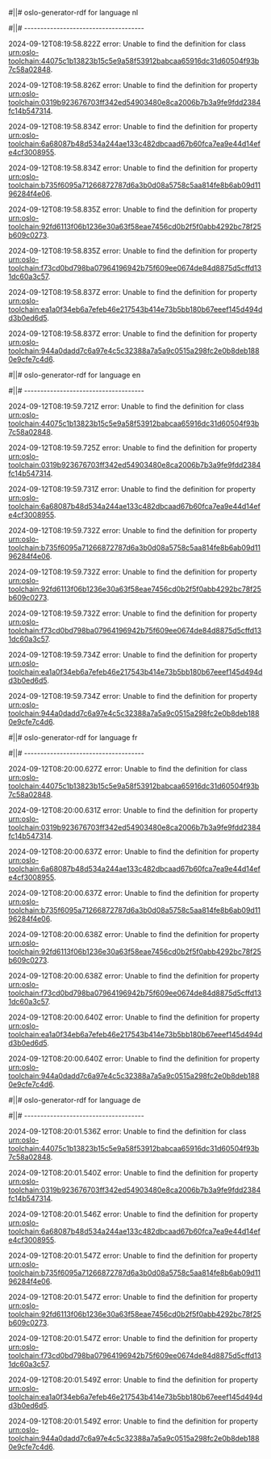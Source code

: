 #||# oslo-generator-rdf for language nl  

#||# -------------------------------------  

2024-09-12T08:19:58.822Z error: Unable to find the definition for class [urn:oslo-toolchain:44075c1b13823b15c5e9a58f53912babcaa65916dc31d60504f93b7c58a02848](all-cultuurparticipatie.jsonld#L232).

2024-09-12T08:19:58.826Z error: Unable to find the definition for property [urn:oslo-toolchain:0319b923676703ff342ed54903480e8ca2006b7b3a9fe9fdd2384fc14b547314](all-cultuurparticipatie.jsonld#L3069).

2024-09-12T08:19:58.834Z error: Unable to find the definition for property [urn:oslo-toolchain:6a68087b48d534a244ae133c482dbcaad67b60fca7ea9e44d14efe4cf3008955](all-cultuurparticipatie.jsonld#L8035).

2024-09-12T08:19:58.834Z error: Unable to find the definition for property [urn:oslo-toolchain:b735f6095a71266872787d6a3b0d08a5758c5aa814fe8b6ab09d1196284f4e06](all-cultuurparticipatie.jsonld#L8054).

2024-09-12T08:19:58.835Z error: Unable to find the definition for property [urn:oslo-toolchain:92fd6113f06b1236e30a63f58eae7456cd0b2f5f0abb4292bc78f25b609c0273](all-cultuurparticipatie.jsonld#L8319).

2024-09-12T08:19:58.835Z error: Unable to find the definition for property [urn:oslo-toolchain:f73cd0bd798ba07964196942b75f609ee0674de84d8875d5cffd131dc60a3c57](all-cultuurparticipatie.jsonld#L8338).

2024-09-12T08:19:58.837Z error: Unable to find the definition for property [urn:oslo-toolchain:ea1a0f34eb6a7efeb46e217543b414e73b5bb180b67eeef145d494dd3b0ed6d5](all-cultuurparticipatie.jsonld#L9714).

2024-09-12T08:19:58.837Z error: Unable to find the definition for property [urn:oslo-toolchain:944a0dadd7c6a97e4c5c32388a7a5a9c0515a298fc2e0b8deb1880e9cfe7c4d6](all-cultuurparticipatie.jsonld#L9733).

#||# oslo-generator-rdf for language en  

#||# -------------------------------------  

2024-09-12T08:19:59.721Z error: Unable to find the definition for class [urn:oslo-toolchain:44075c1b13823b15c5e9a58f53912babcaa65916dc31d60504f93b7c58a02848](all-cultuurparticipatie.jsonld#L232).

2024-09-12T08:19:59.725Z error: Unable to find the definition for property [urn:oslo-toolchain:0319b923676703ff342ed54903480e8ca2006b7b3a9fe9fdd2384fc14b547314](all-cultuurparticipatie.jsonld#L3069).

2024-09-12T08:19:59.731Z error: Unable to find the definition for property [urn:oslo-toolchain:6a68087b48d534a244ae133c482dbcaad67b60fca7ea9e44d14efe4cf3008955](all-cultuurparticipatie.jsonld#L8035).

2024-09-12T08:19:59.732Z error: Unable to find the definition for property [urn:oslo-toolchain:b735f6095a71266872787d6a3b0d08a5758c5aa814fe8b6ab09d1196284f4e06](all-cultuurparticipatie.jsonld#L8054).

2024-09-12T08:19:59.732Z error: Unable to find the definition for property [urn:oslo-toolchain:92fd6113f06b1236e30a63f58eae7456cd0b2f5f0abb4292bc78f25b609c0273](all-cultuurparticipatie.jsonld#L8319).

2024-09-12T08:19:59.732Z error: Unable to find the definition for property [urn:oslo-toolchain:f73cd0bd798ba07964196942b75f609ee0674de84d8875d5cffd131dc60a3c57](all-cultuurparticipatie.jsonld#L8338).

2024-09-12T08:19:59.734Z error: Unable to find the definition for property [urn:oslo-toolchain:ea1a0f34eb6a7efeb46e217543b414e73b5bb180b67eeef145d494dd3b0ed6d5](all-cultuurparticipatie.jsonld#L9714).

2024-09-12T08:19:59.734Z error: Unable to find the definition for property [urn:oslo-toolchain:944a0dadd7c6a97e4c5c32388a7a5a9c0515a298fc2e0b8deb1880e9cfe7c4d6](all-cultuurparticipatie.jsonld#L9733).

#||# oslo-generator-rdf for language fr  

#||# -------------------------------------  

2024-09-12T08:20:00.627Z error: Unable to find the definition for class [urn:oslo-toolchain:44075c1b13823b15c5e9a58f53912babcaa65916dc31d60504f93b7c58a02848](all-cultuurparticipatie.jsonld#L232).

2024-09-12T08:20:00.631Z error: Unable to find the definition for property [urn:oslo-toolchain:0319b923676703ff342ed54903480e8ca2006b7b3a9fe9fdd2384fc14b547314](all-cultuurparticipatie.jsonld#L3069).

2024-09-12T08:20:00.637Z error: Unable to find the definition for property [urn:oslo-toolchain:6a68087b48d534a244ae133c482dbcaad67b60fca7ea9e44d14efe4cf3008955](all-cultuurparticipatie.jsonld#L8035).

2024-09-12T08:20:00.637Z error: Unable to find the definition for property [urn:oslo-toolchain:b735f6095a71266872787d6a3b0d08a5758c5aa814fe8b6ab09d1196284f4e06](all-cultuurparticipatie.jsonld#L8054).

2024-09-12T08:20:00.638Z error: Unable to find the definition for property [urn:oslo-toolchain:92fd6113f06b1236e30a63f58eae7456cd0b2f5f0abb4292bc78f25b609c0273](all-cultuurparticipatie.jsonld#L8319).

2024-09-12T08:20:00.638Z error: Unable to find the definition for property [urn:oslo-toolchain:f73cd0bd798ba07964196942b75f609ee0674de84d8875d5cffd131dc60a3c57](all-cultuurparticipatie.jsonld#L8338).

2024-09-12T08:20:00.640Z error: Unable to find the definition for property [urn:oslo-toolchain:ea1a0f34eb6a7efeb46e217543b414e73b5bb180b67eeef145d494dd3b0ed6d5](all-cultuurparticipatie.jsonld#L9714).

2024-09-12T08:20:00.640Z error: Unable to find the definition for property [urn:oslo-toolchain:944a0dadd7c6a97e4c5c32388a7a5a9c0515a298fc2e0b8deb1880e9cfe7c4d6](all-cultuurparticipatie.jsonld#L9733).

#||# oslo-generator-rdf for language de  

#||# -------------------------------------  

2024-09-12T08:20:01.536Z error: Unable to find the definition for class [urn:oslo-toolchain:44075c1b13823b15c5e9a58f53912babcaa65916dc31d60504f93b7c58a02848](all-cultuurparticipatie.jsonld#L232).

2024-09-12T08:20:01.540Z error: Unable to find the definition for property [urn:oslo-toolchain:0319b923676703ff342ed54903480e8ca2006b7b3a9fe9fdd2384fc14b547314](all-cultuurparticipatie.jsonld#L3069).

2024-09-12T08:20:01.546Z error: Unable to find the definition for property [urn:oslo-toolchain:6a68087b48d534a244ae133c482dbcaad67b60fca7ea9e44d14efe4cf3008955](all-cultuurparticipatie.jsonld#L8035).

2024-09-12T08:20:01.547Z error: Unable to find the definition for property [urn:oslo-toolchain:b735f6095a71266872787d6a3b0d08a5758c5aa814fe8b6ab09d1196284f4e06](all-cultuurparticipatie.jsonld#L8054).

2024-09-12T08:20:01.547Z error: Unable to find the definition for property [urn:oslo-toolchain:92fd6113f06b1236e30a63f58eae7456cd0b2f5f0abb4292bc78f25b609c0273](all-cultuurparticipatie.jsonld#L8319).

2024-09-12T08:20:01.547Z error: Unable to find the definition for property [urn:oslo-toolchain:f73cd0bd798ba07964196942b75f609ee0674de84d8875d5cffd131dc60a3c57](all-cultuurparticipatie.jsonld#L8338).

2024-09-12T08:20:01.549Z error: Unable to find the definition for property [urn:oslo-toolchain:ea1a0f34eb6a7efeb46e217543b414e73b5bb180b67eeef145d494dd3b0ed6d5](all-cultuurparticipatie.jsonld#L9714).

2024-09-12T08:20:01.549Z error: Unable to find the definition for property [urn:oslo-toolchain:944a0dadd7c6a97e4c5c32388a7a5a9c0515a298fc2e0b8deb1880e9cfe7c4d6](all-cultuurparticipatie.jsonld#L9733).

